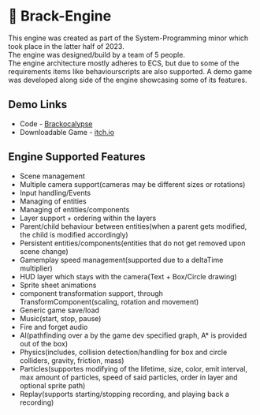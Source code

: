 # :beers: Brack-Engine

This engine was created as part of the System-Programming minor which took place in the latter half of 2023.  
The engine was designed/build by a team of 5 people.  
The engine architecture mostly adheres to ECS, but due to some of the requirements items like behaviourscripts are also supported. 
A demo game was developed along side of the engine showcasing some of its features.

## Demo Links
- Code - [Brackocalypse](https://github.com/Stef-van-Stipdonk/Brackocalypse)
- Downloadable Game - [itch.io](https://jessemampaey.itch.io/brackocalypse)

## Engine Supported Features 
 - Scene management
 - Multiple camera support(cameras may be different sizes or rotations)
 - Input handling/Events
 - Managing of entities
 - Managing of entities/components
 - Layer support + ordering within the layers
 - Parent/child behaviour between entities(when a parent gets modified, the child is modified accordingly)
 - Persistent entities/components(entities that do not get removed upon scene change)
 - Gamemplay speed management(supported due to a deltaTime multiplier)
 - HUD layer which stays with the camera(Text + Box/Circle drawing)
 - Sprite sheet animations
 - component transformation support, through TransformComponent(scaling, rotation and movement)
 - Generic game save/load
 - Music(start, stop, pause)
 - Fire and forget audio
 - AI(pathfinding over a by the game dev specified graph, A* is provided out of the box)
 - Physics(includes, collision detection/handling for box and circle colliders, gravity, friction, mass)
 - Particles(supportes modifying of the lifetime, size, color, emit interval, max amount of particles, speed of said particles, order in layer and optional sprite path)
 - Replay(supports starting/stopping recording, and playing back a recording)

